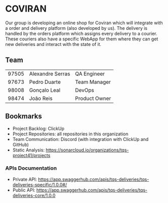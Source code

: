 # COVIRAN

Our group is developing an online shop for Coviran which will integrate with a order and delivery platform (also developed by us). The delivery is handled by the orders platform which assigns every delivery to a courier. These couriers also have a specific WebApp for them where they can get new deliveries and interact with the state of it.

## Team

|     |     |     |
| --- | --- | --- |
| 97505 | Alexandre Serras | QA Engineer |
| 97673 | Pedro Duarte | Team Manager |
| 98008 | Gonçalo Leal | DevOps |
| 98474 | João Reis | Product Owner |

## Bookmarks

- Project Backlog: ClickUp
- Project Repositories: all repositories in this organization
- Team Communication: Discord (with integration with ClickUp and GitHub)
- Static Analysis: https://sonarcloud.io/organizations/tqs-project41/projects

### APIs Documentation

- Private API: https://app.swaggerhub.com/apis/tqs-deliveries/tqs-deliveries-specific/1.0.0#/
- Public API: https://app.swaggerhub.com/apis/tqs-deliveries/tqs-deliveries-core/1.0.0
